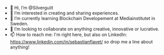 - 👋 Hi, I’m @Silverguilt
- 👀 I’m interested in creating and sharing experiences.
- 🌱 I’m currently learning Blockchain Developement at Mediainstitutet in Sweden.
- 💞️ I’m looking to collaborate on anything creative, innovative or lucrative.
- 📫 How to reach me: I'm right here, but also on LinkedIn: https://www.linkedin.com/in/sebastianflavet/ so drop me a line about anything!

<!---
Silverguilt/Silverguilt is a ✨ special ✨ repository because its `README.md` (this file) appears on your GitHub profile.
You can click the Preview link to take a look at your changes.
--->
